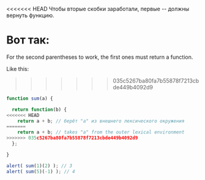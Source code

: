 <<<<<<< HEAD
Чтобы вторые скобки заработали, первые -- должны вернуть функцию.

Вот так:
=======
For the second parentheses to work, the first ones must return a function.

Like this:
>>>>>>> 035c5267ba80fa7b55878f7213cbde449b4092d9

```js run
function sum(a) {

  return function(b) {
<<<<<<< HEAD
    return a + b; // берёт "a" из внешнего лексического окружения
=======
    return a + b; // takes "a" from the outer lexical environment
>>>>>>> 035c5267ba80fa7b55878f7213cbde449b4092d9
  };

}

alert( sum(1)(2) ); // 3
alert( sum(5)(-1) ); // 4
```

